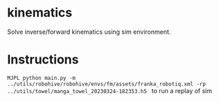 # kinematics
Solve inverse/forward kinematics using sim environment. 

# Instructions
`MJPL python main.py -m ../utils/robohive/robohive/envs/fm/assets/franka_robotiq.xml -rp ../utils/towel/manga_towel_20230324-182353.h5 ` to run a replay of sim